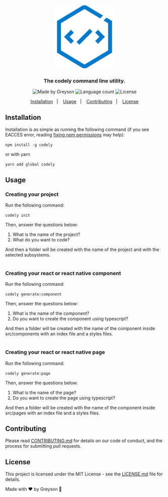 <h1 align="center">
  <img src="./docs/code.png" height="200px" alt="Codely"/>
</h1>

<h3 align="center">
  The codely command line utility.
</h3>

<div align="center">
  <img alt="Made by Greyson" src="https://img.shields.io/badge/made%20by-Greyson-%23007acc"/>
  <img alt="Language count" src="https://img.shields.io/github/languages/count/greysonmrx/codely?color=%23007acc"/>
  <img alt="License" src="https://img.shields.io/badge/license-MIT-%23007acc"/>
</div>

<p align="center">
  <a href="#installation">Installation</a>&nbsp;&nbsp;&nbsp;|&nbsp;&nbsp;&nbsp;
  <a href="#usage">Usage</a>&nbsp;&nbsp;&nbsp;|&nbsp;&nbsp;&nbsp;
  <a href="#contributing">Contributing</a>&nbsp;&nbsp;&nbsp;|&nbsp;&nbsp;&nbsp;
  <a href="#license">License</a>
</p>

## Installation

Installation is as simple as running the following command (if you see EACCES error, reading [fixing npm permissions](https://docs.npmjs.com/resolving-eacces-permissions-errors-when-installing-packages-globally) may help):

`npm install -g codely`

or with yarn

`yarn add global codely`

## Usage

### Creating your project

Run the following command:

`codely init`

Then, answer the questions below:

1. What is the name of the project?
2. What do you want to code?

And then a folder will be created with the name of the project and with the selected subsystems.<br/><br/>

### Creating your react or react native component

Run the following command:

`codely generate:component`

Then, answer the questions below:

1. What is the name of the component?
2. Do you want to create the component using typescript?

And then a folder will be created with the name of the component inside src/components with an index file and a styles files.<br/><br/>

### Creating your react or react native page

Run the following command:

`codely generate:page`

Then, answer the questions below:

1. What is the name of the page?
2. Do you want to create the page using typescript?

And then a folder will be created with the name of the component inside src/pages with an index file and a styles files.

## Contributing

Please read [CONTRIBUTING.md](contributing.md) for details on our code of conduct, and the process for submitting pull requests.

## License

This project is licensed under the MIT License - see the [LICENSE.md](license.md) file for details.

Made with :hearts: by Greyson :wave:
